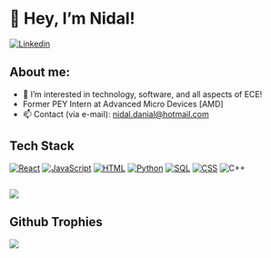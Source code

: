 # 👋 Hey, I’m Nidal!

[![Linkedin][Linkedin]][Linkedin-url]

## About me:
- 👀 I’m interested in technology, software, and all aspects of ECE!
- Former PEY Intern at Advanced Micro Devices [AMD]
- 📫 Contact (via e-mail): nidal.danial@hotmail.com
## Tech Stack

[![React][React.js]][React-url]  [![JavaScript][JavaScript]][JavaScript-url]  [![HTML][HTML]][HTML-url]  [![Python][Python]][Python-url]  [![SQL][SQL]][SQL-url]  [![CSS][CSS]][CSS-url]
![C++][C++]


##
![](https://github-readme-stats.vercel.app/api/top-langs/?username=nidal567&theme=gotham&hide_border=true&include_all_commits=true&count_private=true&layout=compact)

## Github Trophies
![](https://github-profile-trophy.vercel.app/?username=nidal567&theme=algolia)


<!-- MARKDOWN LINKS & IMAGES -->
<!-- https://www.markdownguide.org/basic-syntax/#reference-style-links -->
[React.js]: https://img.shields.io/badge/React-20232A?style=for-the-badge&logo=react&logoColor=61DAFB
[React-url]: https://reactjs.org/
[JavaScript]: https://img.shields.io/badge/Javascript-20232A?style=for-the-badge&logo=Javascript
[JavaScript-url]: https://www.javascript.com
[Python]: https://img.shields.io/badge/Python-20232A?style=for-the-badge&logo=Python
[Python-url]: https://www.python.org
[SQL]: https://img.shields.io/badge/SQL-20232A?style=for-the-badge&logo=SQL
[SQL-url]: https://www.mysql.com
[HTML]: https://img.shields.io/badge/HTML-20232A?style=for-the-badge&logo=HTML5
[HTML-url]: https://html.com
[CSS]: https://img.shields.io/badge/CSS-20232A?style=for-the-badge&logo=CSS3
[CSS-url]: https://www.w3schools.com/css/css_intro.asp
[C++]: https://img.shields.io/badge/c++-%23000000.svg?style=for-the-badge&logo=c%2B%2B&logoColor=white
[Linkedin]: https://img.shields.io/badge/linkedin-%23000000.svg?style=for-the-badge&logo=linkedin&logoColor=white
[Linkedin-url]: https://www.linkedin.com/in/nidal-danial/


